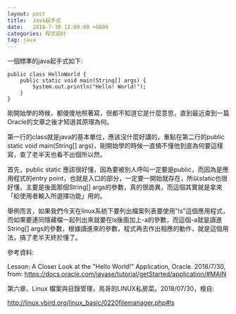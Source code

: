 ```yaml
---
layout: post
title:  Java起手式
date:   2018-7-30 12:00:00 +0800
categories: 程式設計
tag: java
---
```



一個標準的java起手式如下:

```java=
public class HelloWorld {
    public static void main(String[] args) {
        System.out.println("Hello! World!");
    }
}
```

剛開始學的時候，都傻傻地照著寫，但都不知道它是什麼意思，直到最近查到一篇Oracle的文章之後才知道其原理為何。

第一行的class就是java的基本單位，應該沒什麼好講的，重點在第二行的public static void main(String[] args)，剛開始學的時候一直搞不懂他到底為何要這樣寫，查了老半天也看不出個所以然。

首先，public static 應該很好懂，因為要被別人呼叫一定要是public，而因為是應用程式的entry point，也就是入口的部分，一定要一開始就存在，所以static也很好懂，主要是後面那個String[] args的參數，真的很詭異，而這個其實就是拿來「給使用者輸入所選擇功能」用的。

舉例而言，如果我們今天在linux系統下要列出檔案列表要使用"ls"這個應用程式，而如果要連同隱藏檔一起列出來就要在ls後面加上-a的參數，而這個-a就是讀進String[] args的參數，根據讀進來的參數，程式再去作出相應的動作，就是這個用法，搞了老半天終於懂了。

參考資料:

Lesson: A Closer Look at the "Hello World!" Application, Oracle. 2018/7/30, from: https://docs.oracle.com/javase/tutorial/getStarted/application/#MAIN

第六章、Linux 檔案與目錄管理，鳥哥的LINUX私房菜。2018/07/30，檢自:

http://linux.vbird.org/linux_basic/0220filemanager.php#ls
